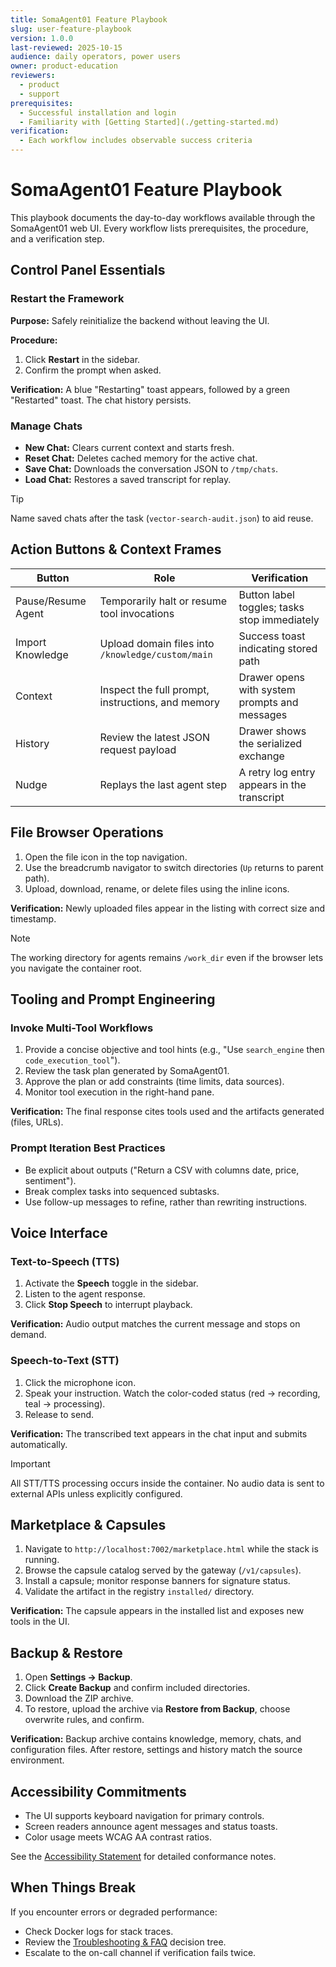 ```yaml
---
title: SomaAgent01 Feature Playbook
slug: user-feature-playbook
version: 1.0.0
last-reviewed: 2025-10-15
audience: daily operators, power users
owner: product-education
reviewers:
  - product
  - support
prerequisites:
  - Successful installation and login
  - Familiarity with [Getting Started](./getting-started.md)
verification:
  - Each workflow includes observable success criteria
---
```


# SomaAgent01 Feature Playbook

This playbook documents the day-to-day workflows available through the SomaAgent01 web UI. Every workflow lists prerequisites, the procedure, and a verification step.

## Control Panel Essentials

### Restart the Framework

**Purpose:** Safely reinitialize the backend without leaving the UI.

**Procedure:**
1. Click **Restart** in the sidebar.
2. Confirm the prompt when asked.

**Verification:** A blue "Restarting" toast appears, followed by a green "Restarted" toast. The chat history persists.

### Manage Chats

- **New Chat:** Clears current context and starts fresh.
- **Reset Chat:** Deletes cached memory for the active chat.
- **Save Chat:** Downloads the conversation JSON to `/tmp/chats`.
- **Load Chat:** Restores a saved transcript for replay.

> [!TIP]
> Name saved chats after the task (`vector-search-audit.json`) to aid reuse.

## Action Buttons & Context Frames

| Button | Role | Verification |
| ------ | ---- | ------------ |
| Pause/Resume Agent | Temporarily halt or resume tool invocations | Button label toggles; tasks stop immediately |
| Import Knowledge | Upload domain files into `/knowledge/custom/main` | Success toast indicating stored path |
| Context | Inspect the full prompt, instructions, and memory | Drawer opens with system prompts and messages |
| History | Review the latest JSON request payload | Drawer shows the serialized exchange |
| Nudge | Replays the last agent step | A retry log entry appears in the transcript |

## File Browser Operations

1. Open the file icon in the top navigation.
2. Use the breadcrumb navigator to switch directories (`Up` returns to parent path).
3. Upload, download, rename, or delete files using the inline icons.

**Verification:** Newly uploaded files appear in the listing with correct size and timestamp.

> [!NOTE]
> The working directory for agents remains `/work_dir` even if the browser lets you navigate the container root.

## Tooling and Prompt Engineering

### Invoke Multi-Tool Workflows

1. Provide a concise objective and tool hints (e.g., "Use `search_engine` then `code_execution_tool`").
2. Review the task plan generated by SomaAgent01.
3. Approve the plan or add constraints (time limits, data sources).
4. Monitor tool execution in the right-hand pane.

**Verification:** The final response cites tools used and the artifacts generated (files, URLs).

### Prompt Iteration Best Practices

- Be explicit about outputs ("Return a CSV with columns date, price, sentiment").
- Break complex tasks into sequenced subtasks.
- Use follow-up messages to refine, rather than rewriting instructions.

## Voice Interface

### Text-to-Speech (TTS)

1. Activate the **Speech** toggle in the sidebar.
2. Listen to the agent response.
3. Click **Stop Speech** to interrupt playback.

**Verification:** Audio output matches the current message and stops on demand.

### Speech-to-Text (STT)

1. Click the microphone icon.
2. Speak your instruction. Watch the color-coded status (red → recording, teal → processing).
3. Release to send.

**Verification:** The transcribed text appears in the chat input and submits automatically.

> [!IMPORTANT]
> All STT/TTS processing occurs inside the container. No audio data is sent to external APIs unless explicitly configured.

## Marketplace & Capsules

1. Navigate to `http://localhost:7002/marketplace.html` while the stack is running.
2. Browse the capsule catalog served by the gateway (`/v1/capsules`).
3. Install a capsule; monitor response banners for signature status.
4. Validate the artifact in the registry `installed/` directory.

**Verification:** The capsule appears in the installed list and exposes new tools in the UI.

## Backup & Restore

1. Open **Settings → Backup**.
2. Click **Create Backup** and confirm included directories.
3. Download the ZIP archive.
4. To restore, upload the archive via **Restore from Backup**, choose overwrite rules, and confirm.

**Verification:** Backup archive contains knowledge, memory, chats, and configuration files. After restore, settings and history match the source environment.

## Accessibility Commitments

- The UI supports keyboard navigation for primary controls.
- Screen readers announce agent messages and status toasts.
- Color usage meets WCAG AA contrast ratios.

See the [Accessibility Statement](./accessibility.md) for detailed conformance notes.

## When Things Break

If you encounter errors or degraded performance:

- Check Docker logs for stack traces.
- Review the [Troubleshooting & FAQ](./troubleshooting.md) decision tree.
- Escalate to the on-call channel if verification fails twice.
